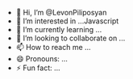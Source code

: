 - 👋 Hi, I’m @LevonPiliposyan
- 👀 I’m interested in ...Javascript
- 🌱 I’m currently learning ...
- 💞️ I’m looking to collaborate on ...
- 📫 How to reach me ...
- 😄 Pronouns: ...
- ⚡ Fun fact: ...

<!---
LevonPiliposyan/LevonPiliposyan is a ✨ special ✨ repository because its `README.md` (this file) appears on your GitHub profile.
You can click the Preview link to take a look at your changes.
--->

